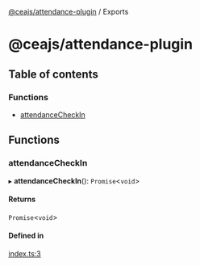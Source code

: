 [@ceajs/attendance-plugin](README.md) / Exports

# @ceajs/attendance-plugin

## Table of contents

### Functions

- [attendanceCheckIn](modules.md#attendancecheckin)

## Functions

### attendanceCheckIn

▸ **attendanceCheckIn**(): `Promise`<`void`\>

#### Returns

`Promise`<`void`\>

#### Defined in

[index.ts:3](https://github.com/ceajs/cea/blob/4983b2a/plugins/attendance/src/index.ts#L3)
